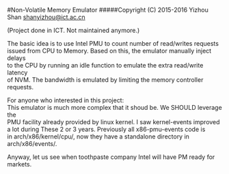 #Non-Volatile Memory Emulator
#####Copyright (C) 2015-2016 Yizhou Shan <shanyizhou@ict.ac.cn>

(Project done in ICT. Not maintained anymore.)

The basic idea is to use Intel PMU to count number of read/writes requests  
issued from CPU to Memory. Based on this, the emulator manually inject delays  
to the CPU by running an idle function to emulate the extra read/write latency  
of NVM. The bandwidth is emulated by limiting the memory controller requests.  

For anyone who interested in this project:  
This emulator is much more complex that it shoud be. We SHOULD leverage the  
PMU facility already provided by linux kernel. I saw kernel-events improved  
a lot during These 2 or 3 years. Previously all x86-pmu-events code is  
in arch/x86/kernel/cpu/, now they have a standalone directory in arch/x86/events/.  

Anyway, let us see when toothpaste company Intel will have PM ready for markets.
